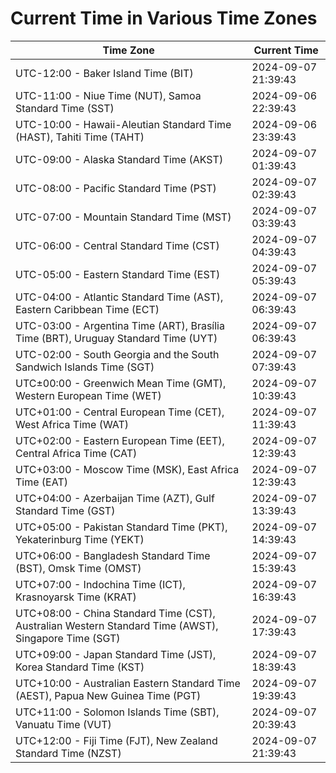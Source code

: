 # Current Time in Various Time Zones

| Time Zone | Current Time |
|-----------|--------------|
| UTC-12:00 - Baker Island Time (BIT) | 2024-09-07 21:39:43 |
| UTC-11:00 - Niue Time (NUT), Samoa Standard Time (SST) | 2024-09-06 22:39:43 |
| UTC-10:00 - Hawaii-Aleutian Standard Time (HAST), Tahiti Time (TAHT) | 2024-09-06 23:39:43 |
| UTC-09:00 - Alaska Standard Time (AKST) | 2024-09-07 01:39:43 |
| UTC-08:00 - Pacific Standard Time (PST) | 2024-09-07 02:39:43 |
| UTC-07:00 - Mountain Standard Time (MST) | 2024-09-07 03:39:43 |
| UTC-06:00 - Central Standard Time (CST) | 2024-09-07 04:39:43 |
| UTC-05:00 - Eastern Standard Time (EST) | 2024-09-07 05:39:43 |
| UTC-04:00 - Atlantic Standard Time (AST), Eastern Caribbean Time (ECT) | 2024-09-07 06:39:43 |
| UTC-03:00 - Argentina Time (ART), Brasília Time (BRT), Uruguay Standard Time (UYT) | 2024-09-07 06:39:43 |
| UTC-02:00 - South Georgia and the South Sandwich Islands Time (SGT) | 2024-09-07 07:39:43 |
| UTC±00:00 - Greenwich Mean Time (GMT), Western European Time (WET) | 2024-09-07 10:39:43 |
| UTC+01:00 - Central European Time (CET), West Africa Time (WAT) | 2024-09-07 11:39:43 |
| UTC+02:00 - Eastern European Time (EET), Central Africa Time (CAT) | 2024-09-07 12:39:43 |
| UTC+03:00 - Moscow Time (MSK), East Africa Time (EAT) | 2024-09-07 12:39:43 |
| UTC+04:00 - Azerbaijan Time (AZT), Gulf Standard Time (GST) | 2024-09-07 13:39:43 |
| UTC+05:00 - Pakistan Standard Time (PKT), Yekaterinburg Time (YEKT) | 2024-09-07 14:39:43 |
| UTC+06:00 - Bangladesh Standard Time (BST), Omsk Time (OMST) | 2024-09-07 15:39:43 |
| UTC+07:00 - Indochina Time (ICT), Krasnoyarsk Time (KRAT) | 2024-09-07 16:39:43 |
| UTC+08:00 - China Standard Time (CST), Australian Western Standard Time (AWST), Singapore Time (SGT) | 2024-09-07 17:39:43 |
| UTC+09:00 - Japan Standard Time (JST), Korea Standard Time (KST) | 2024-09-07 18:39:43 |
| UTC+10:00 - Australian Eastern Standard Time (AEST), Papua New Guinea Time (PGT) | 2024-09-07 19:39:43 |
| UTC+11:00 - Solomon Islands Time (SBT), Vanuatu Time (VUT) | 2024-09-07 20:39:43 |
| UTC+12:00 - Fiji Time (FJT), New Zealand Standard Time (NZST) | 2024-09-07 21:39:43 |
